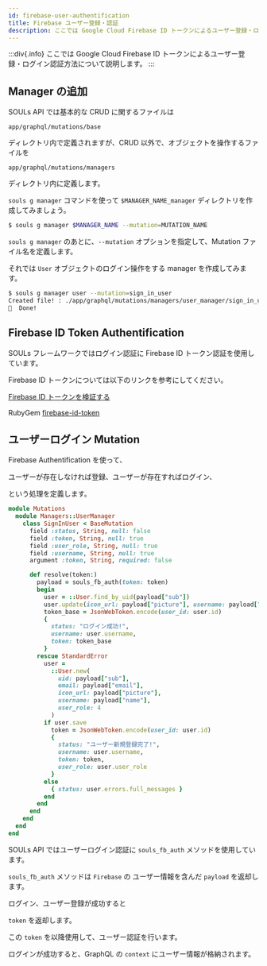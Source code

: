 ```yaml
---
id: firebase-user-authentification
title: Firebase ユーザー登録・認証
description: ここでは Google Cloud Firebase ID トークンによるユーザー登録・ログイン認証方法について説明します。
---
```


:::div{.info}
ここでは Google Cloud Firebase ID トークンによるユーザー登録・ログイン認証方法について説明します。
:::

## Manager の追加

SOULs API では基本的な CRUD に関するファイルは

`app/graphql/mutations/base`

ディレクトリ内で定義されますが、CRUD 以外で、オブジェクトを操作するファイルを

`app/graphql/mutations/managers`

ディレクトリ内に定義します。

`souls g manager` コマンドを使って `$MANAGER_NAME_manager` ディレクトリを作成してみましょう。

```bash
$ souls g manager $MANAGER_NAME --mutation=MUTATION_NAME
```

`souls g manager` のあとに、`--mutation` オプションを指定して、Mutation ファイル名を定義します。

それでは `User` オブジェクトのログイン操作をする manager を作成してみます。

```bash
$ souls g manager user --mutation=sign_in_user
Created file! : ./app/graphql/mutations/managers/user_manager/sign_in_user.rb
🎉  Done!
```

## Firebase ID Token Authentification

SOULs フレームワークではログイン認証に Firebase ID トークン認証を使用しています。

Firebase ID トークンについては以下のリンクを参考にしてください。

[Firebase ID トークンを検証する](https://firebase.google.com/docs/auth/admin/verify-id-tokens)

RubyGem [firebase-id-token](https://github.com/fschuindt/firebase_id_token)

## ユーザーログイン Mutation

Firebase Authentification を使って、

ユーザーが存在しなければ登録、ユーザーが存在すればログイン、

という処理を定義します。

```ruby:app/graphql/mutations/managers/user_manager/sign_in_user.rb
module Mutations
  module Managers::UserManager
    class SignInUser < BaseMutation
      field :status, String, null: false
      field :token, String, null: true
      field :user_role, String, null: true
      field :username, String, null: true
      argument :token, String, required: false

      def resolve(token:)
        payload = souls_fb_auth(token: token)
        begin
          user = ::User.find_by_uid(payload["sub"])
          user.update(icon_url: payload["picture"], username: payload["name"])
          token_base = JsonWebToken.encode(user_id: user.id)
          {
            status: "ログイン成功!",
            username: user.username,
            token: token_base
          }
        rescue StandardError
          user =
            ::User.new(
              uid: payload["sub"],
              email: payload["email"],
              icon_url: payload["picture"],
              username: payload["name"],
              user_role: 4
            )
          if user.save
            token = JsonWebToken.encode(user_id: user.id)
            {
              status: "ユーザー新規登録完了!",
              username: user.username,
              token: token,
              user_role: user.user_role
            }
          else
            { status: user.errors.full_messages }
          end
        end
      end
    end
  end
end
```

SOULs API ではユーザーログイン認証に `souls_fb_auth` メソッドを使用しています。

`souls_fb_auth` メソッドは `Firebase` の ユーザー情報を含んだ `payload` を返却します。

ログイン、ユーザー登録が成功すると

`token` を返却します。

この `token` を以降使用して、ユーザー認証を行います。

ログインが成功すると、GraphQL の `context` にユーザー情報が格納されます。
